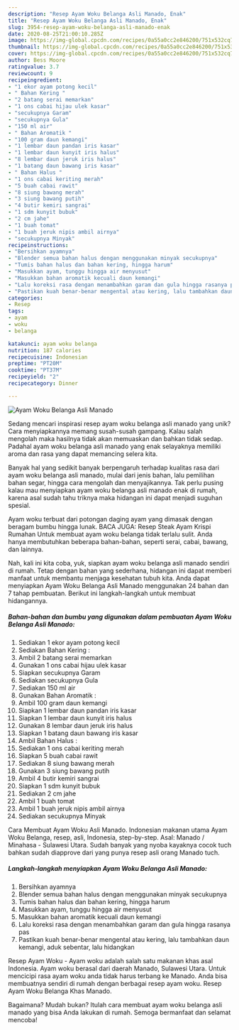 ```yaml
---
description: "Resep Ayam Woku Belanga Asli Manado, Enak"
title: "Resep Ayam Woku Belanga Asli Manado, Enak"
slug: 3954-resep-ayam-woku-belanga-asli-manado-enak
date: 2020-08-25T21:00:10.285Z
image: https://img-global.cpcdn.com/recipes/0a55a0cc2e846200/751x532cq70/ayam-woku-belanga-asli-manado-foto-resep-utama.jpg
thumbnail: https://img-global.cpcdn.com/recipes/0a55a0cc2e846200/751x532cq70/ayam-woku-belanga-asli-manado-foto-resep-utama.jpg
cover: https://img-global.cpcdn.com/recipes/0a55a0cc2e846200/751x532cq70/ayam-woku-belanga-asli-manado-foto-resep-utama.jpg
author: Bess Moore
ratingvalue: 3.7
reviewcount: 9
recipeingredient:
- "1 ekor ayam potong kecil"
- " Bahan Kering "
- "2 batang serai memarkan"
- "1 ons cabai hijau ulek kasar"
- "secukupnya Garam"
- "secukupnya Gula"
- "150 ml air"
- " Bahan Aromatik "
- "100 gram daun kemangi"
- "1 lembar daun pandan iris kasar"
- "1 lembar daun kunyit iris halus"
- "8 lembar daun jeruk iris halus"
- "1 batang daun bawang iris kasar"
- " Bahan Halus "
- "1 ons cabai keriting merah"
- "5 buah cabai rawit"
- "8 siung bawang merah"
- "3 siung bawang putih"
- "4 butir kemiri sangrai"
- "1 sdm kunyit bubuk"
- "2 cm jahe"
- "1 buah tomat"
- "1 buah jeruk nipis ambil airnya"
- "secukupnya Minyak"
recipeinstructions:
- "Bersihkan ayamnya"
- "Blender semua bahan halus dengan menggunakan minyak secukupnya"
- "Tumis bahan halus dan bahan kering, hingga harum"
- "Masukkan ayam, tunggu hingga air menyusut"
- "Masukkan bahan aromatik kecuali daun kemangi"
- "Lalu koreksi rasa dengan menambahkan garam dan gula hingga rasanya pas"
- "Pastikan kuah benar-benar mengental atau kering, lalu tambahkan daun kemangi, aduk sebentar, lalu hidangkan"
categories:
- Resep
tags:
- ayam
- woku
- belanga

katakunci: ayam woku belanga 
nutrition: 187 calories
recipecuisine: Indonesian
preptime: "PT20M"
cooktime: "PT37M"
recipeyield: "2"
recipecategory: Dinner

---
```



![Ayam Woku Belanga Asli Manado](https://img-global.cpcdn.com/recipes/0a55a0cc2e846200/751x532cq70/ayam-woku-belanga-asli-manado-foto-resep-utama.jpg)

Sedang mencari inspirasi resep ayam woku belanga asli manado yang unik? Cara menyiapkannya memang susah-susah gampang. Kalau salah mengolah maka hasilnya tidak akan memuaskan dan bahkan tidak sedap. Padahal ayam woku belanga asli manado yang enak selayaknya memiliki aroma dan rasa yang dapat memancing selera kita.

Banyak hal yang sedikit banyak berpengaruh terhadap kualitas rasa dari ayam woku belanga asli manado, mulai dari jenis bahan, lalu pemilihan bahan segar, hingga cara mengolah dan menyajikannya. Tak perlu pusing kalau mau menyiapkan ayam woku belanga asli manado enak di rumah, karena asal sudah tahu triknya maka hidangan ini dapat menjadi suguhan spesial.

Ayam woku terbuat dari potongan daging ayam yang dimasak dengan beragam bumbu hingga lunak. BACA JUGA: Resep Steak Ayam Krispi Rumahan Untuk membuat ayam woku belanga tidak terlalu sulit. Anda hanya membutuhkan beberapa bahan-bahan, seperti serai, cabai, bawang, dan lainnya.


Nah, kali ini kita coba, yuk, siapkan ayam woku belanga asli manado sendiri di rumah. Tetap dengan bahan yang sederhana, hidangan ini dapat memberi manfaat untuk membantu menjaga kesehatan tubuh kita. Anda dapat menyiapkan Ayam Woku Belanga Asli Manado menggunakan 24 bahan dan 7 tahap pembuatan. Berikut ini langkah-langkah untuk membuat hidangannya.

<!--inarticleads1-->

##### Bahan-bahan dan bumbu yang digunakan dalam pembuatan Ayam Woku Belanga Asli Manado:

1. Sediakan 1 ekor ayam potong kecil
1. Sediakan  Bahan Kering :
1. Ambil 2 batang serai memarkan
1. Gunakan 1 ons cabai hijau ulek kasar
1. Siapkan secukupnya Garam
1. Sediakan secukupnya Gula
1. Sediakan 150 ml air
1. Gunakan  Bahan Aromatik :
1. Ambil 100 gram daun kemangi
1. Siapkan 1 lembar daun pandan iris kasar
1. Siapkan 1 lembar daun kunyit iris halus
1. Gunakan 8 lembar daun jeruk iris halus
1. Siapkan 1 batang daun bawang iris kasar
1. Ambil  Bahan Halus :
1. Sediakan 1 ons cabai keriting merah
1. Siapkan 5 buah cabai rawit
1. Sediakan 8 siung bawang merah
1. Gunakan 3 siung bawang putih
1. Ambil 4 butir kemiri sangrai
1. Siapkan 1 sdm kunyit bubuk
1. Sediakan 2 cm jahe
1. Ambil 1 buah tomat
1. Ambil 1 buah jeruk nipis ambil airnya
1. Sediakan secukupnya Minyak


Cara Membuat Ayam Woku Asli Manado. Indonesian makanan utama Ayam Woku Belanga, resep, asli, Indonesia, step-by-step. Asal: Manado / Minahasa - Sulawesi Utara. Sudah banyak yang nyoba kayaknya cocok tuch bahkan sudah diapprove dari yang punya resep asli orang Manado tuch. 

<!--inarticleads2-->

##### Langkah-langkah menyiapkan Ayam Woku Belanga Asli Manado:

1. Bersihkan ayamnya
1. Blender semua bahan halus dengan menggunakan minyak secukupnya
1. Tumis bahan halus dan bahan kering, hingga harum
1. Masukkan ayam, tunggu hingga air menyusut
1. Masukkan bahan aromatik kecuali daun kemangi
1. Lalu koreksi rasa dengan menambahkan garam dan gula hingga rasanya pas
1. Pastikan kuah benar-benar mengental atau kering, lalu tambahkan daun kemangi, aduk sebentar, lalu hidangkan


Resep Ayam Woku - Ayam woku adalah salah satu makanan khas asal Indonesia. Ayam woku berasal dari daerah Manado, Sulawesi Utara. Untuk mencicipi rasa ayam woku anda tidak harus terbang ke Manado. Anda bisa membuatnya sendiri di rumah dengan berbagai resep ayam woku. Resep Ayam Woku Belanga Khas Manado. 

Bagaimana? Mudah bukan? Itulah cara membuat ayam woku belanga asli manado yang bisa Anda lakukan di rumah. Semoga bermanfaat dan selamat mencoba!
